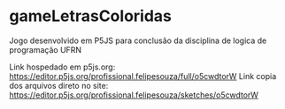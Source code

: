 # gameLetrasColoridas
Jogo desenvolvido em P5JS para conclusão da disciplina de logica de programação UFRN

Link hospedado em p5js.org: https://editor.p5js.org/profissional.felipesouza/full/o5cwdtorW
Link copia dos arquivos direto no site: https://editor.p5js.org/profissional.felipesouza/sketches/o5cwdtorW
